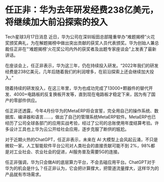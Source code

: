 # 任正非：华为去年研发经费238亿美元，将继续加大前沿探索的投入

Tech星球‬3月‬17日‬消息‬
近日，华为公司在深圳坂田总部隆重举办“难题揭榜”火花奖颁奖典礼，为在解题揭榜中做出突出贡献的获奖人员代表颁奖。华为创始人兼总裁任正非在“‘难题揭榜’火花奖公司内外的获奖者及出题专家座谈会”上发表了最新讲话。

在座谈会上，任正非表示，华为这三年，仍在持续投入研发。“2022年我们的研发经费是238亿美元，几年后随着我们的利润增多，在前沿探索上还会继续加大投入。”

随着持续的研发投入，在这三年里，华为也成功完成了13000+颗器件的替代开发、4000+电路板的反复换板开发等，直到现在电路板才稳定下来，因为有了国产的零部件供应。

任正非还透露，今年4月份华为的MetaERP将会宣誓，完全用自己的操作系统、数据库、编译器和语言……，做出了自己的管理系统MetaERP软件。MetaERP也已经历了公司全球各部门的应用实战考验，经过了公司的总账使用年度结算考验。许多设计工具也上华为云公开给社会应用，逐步克服了断供的尴尬。

对于近期火热的ChatGPT，任正非表示，未来在 AI 大模型上会风起云涌，不只是微软一家。人工智能软件平台公司对人类社会的直接贡献可能不到
2%，98%都是对工业社会、农业社会的促进，AI服务普及需要5G的连接。

任正非强调，华为只会做AI的底层算力平台，不会去碰应用平台。ChatGPT对于华为的机会是什么？任正非认为，它会把计算撑大，把管道流量撑大，这样华为的产品就有市场需求。

